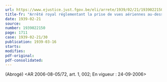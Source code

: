 ```yaml
---
url: https://www.ejustice.just.fgov.be/eli/arrete/1939/02/21/1939022150/justel
title-fr: "Arrêté royal réglementant la prise de vues aériennes au-dessus du territoire national et le transport d'appareils photographiques à bord d'aéronefs. Voir modification(s)"
date: 1939-02-21
source:
number: 1939022150
page: 1711
case: 1939-02-21/30
publication: 1939-03-16
starts:
modifies:
pdf-original:
pdf-consolidated:
---
```


(Abrogé) <AR 2006-08-05/72, art. 1, 002;  En vigueur :  24-09-2006>
